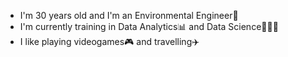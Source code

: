 * I'm 30 years old and I'm an Environmental Engineer🌱 
* I'm currently training in Data Analytics📊 and Data Science👩🏻‍💻 
* I like playing videogames🎮 and travelling✈️
